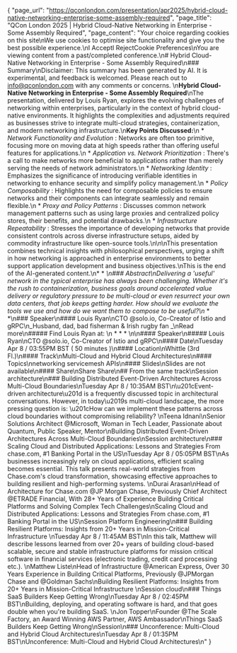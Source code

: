 {
    "page_url": "https://qconlondon.com/presentation/apr2025/hybrid-cloud-native-networking-enterprise-some-assembly-required",
    "page_title": "QCon London 2025 | Hybrid Cloud-Native Networking in Enterprise - Some Assembly Required",
    "page_content": "Your choice regarding cookies on this site\nWe use cookies to optimise site functionality and give you the best possible experience.\nI AcceptI RejectCookie Preferences\nYou are viewing content from a past/completed conference.\n# Hybrid Cloud-Native Networking in Enterprise - Some Assembly Required\n### Summary\nDisclaimer: This summary has been generated by AI. It is experimental, and feedback is welcomed. Please reach out to info@qconlondon.com with any comments or concerns. \n**Hybrid Cloud-Native Networking in Enterprise - Some Assembly Required**\nThe presentation, delivered by Louis Ryan, explores the evolving challenges of networking within enterprises, particularly in the context of hybrid cloud-native environments. It highlights the complexities and adjustments required as businesses strive to integrate multi-cloud strategies, containerization, and modern networking infrastructure.\n**Key Points Discussed:**\n  * _Network Functionality and Evolution_ : Networks are often too primitive, focusing more on moving data at high speeds rather than offering useful features for applications.\n  * _Application vs. Network Prioritization_ : There's a call to make networks more beneficial to applications rather than merely serving the needs of network administrators.\n  * _Networking Identity_ : Emphasizes the significance of introducing verifiable identities in networking to enhance security and simplify policy management.\n  * _Policy Composability_ : Highlights the need for composable policies to ensure networks and their components can integrate seamlessly and remain flexible.\n  * _Proxy and Policy Patterns_ : Discusses common network management patterns such as using large proxies and centralized policy stores, their benefits, and potential drawbacks.\n  * _Infrastructure Repeatability_ : Stresses the importance of developing networks that provide consistent controls across diverse infrastructure setups, aided by commodity infrastructure like open-source tools.\n\n\nThis presentation combines technical insights with philosophical perspectives, urging a shift in how networking is approached in enterprise environments to better support application development and business objectives.\nThis is the end of the AI-generated content.\n* * *\n### Abstract\nDelivering a 'useful' network in the typical enterprise has always been challenging. Whether it's the rush to containerization, business goals around accelerated value delivery or regulatory pressure to be multi-cloud or even resurrect your own data centers, that job keeps getting harder. How should we evaluate the tools we use and how do we want them to compose to be useful?\n* * *\n### Speaker\n#### Louis Ryan\nCTO @solo.io, Co-Creator of Istio and gRPC\n_Husband, dad, bad fisherman & Irish rugby fan _\nRead more\n#####  Find Louis Ryan at: \n  *   *   * \n\n#### Speaker\n##### Louis Ryan\nCTO @solo.io, Co-Creator of Istio and gRPC\n#### Date\nTuesday Apr 8 / 03:55PM BST ( 50 minutes )\n#### Location\nWhittle (3rd Fl.)\n#### Track\nMulti-Cloud and Hybrid Cloud Architectures\n#### Topics\nnetworking servicemesh APIs\n#### Slides\nSlides are not available\n#### Share\nShare Share\n## From the same track\nSession architecture\n### Building Distributed Event-Driven Architectures Across Multi-Cloud Boundaries\nTuesday Apr 8 / 10:35AM BST\n\u201cEvent-driven architecture\u201d is a frequently discussed topic in architectural conversations. However, in today\u2019s multi-cloud landscape, the more pressing question is: \u201cHow can we implement these patterns across cloud boundaries without compromising reliability? \nTeena Idnani\nSenior Solutions Architect @Microsoft, Woman in Tech Leader, Passionate about Quantum, Public Speaker, Mentor\nBuilding Distributed Event-Driven Architectures Across Multi-Cloud Boundaries\nSession architecture\n### Scaling Cloud and Distributed Applications: Lessons and Strategies From chase.com, #1 Banking Portal in the US\nTuesday Apr 8 / 05:05PM BST\nAs businesses increasingly rely on cloud applications, efficient scaling becomes essential. This talk presents real-world strategies from Chase.com's cloud transformation, showcasing effective approaches to building resilient and high-performing systems. \nDurai Arasan\nHead of Architecture for Chase.com @JP Morgan Chase, Previously Chief Architect @ETRADE Financial, With 28+ Years of Experience Building Critical Platforms and Solving Complex Tech Challenges\nScaling Cloud and Distributed Applications: Lessons and Strategies From chase.com, #1 Banking Portal in the US\nSession Platform Engineering\n### Building Resilient Platforms: Insights from 20+ Years in Mission-Critical Infrastructure \nTuesday Apr 8 / 11:45AM BST\nIn this talk, Matthew will describe lessons learned from over 20+ years of building cloud-based scalable, secure and stable infrastructure platforms for mission critical software in financial services (electronic trading, credit card processing etc.). \nMatthew Liste\nHead of Infrastructure @American Express, Over 30 Years Experience in Building Critical Platforms, Previously @JPMorgan Chase and @Goldman Sachs\nBuilding Resilient Platforms: Insights from 20+ Years in Mission-Critical Infrastructure \nSession cloud\n### Things SaaS Builders Keep Getting Wrong\nTuesday Apr 8 / 02:45PM BST\nBuilding, deploying, and operating software is hard, and that goes double when you're building SaaS. \nJon Topper\nFounder @The Scale Factory, an Award Winning AWS Partner, AWS Ambassador\nThings SaaS Builders Keep Getting Wrong\nSession\n### Unconference: Multi-Cloud and Hybrid Cloud Architectures\nTuesday Apr 8 / 01:35PM BST\nUnconference: Multi-Cloud and Hybrid Cloud Architectures\n"
}